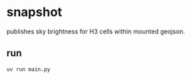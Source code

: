 # snapshot

publishes sky brightness for H3 cells within mounted geojson.

## run

```sh
uv run main.py
```

